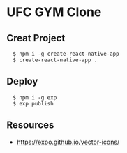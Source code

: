 # UFC GYM Clone


## Creat Project
```
  $ npm i -g create-react-native-app
  $ create-react-native-app .
```

## Deploy
```
  $ npm i -g exp
  $ exp publish
```

## Resources
- https://expo.github.io/vector-icons/
